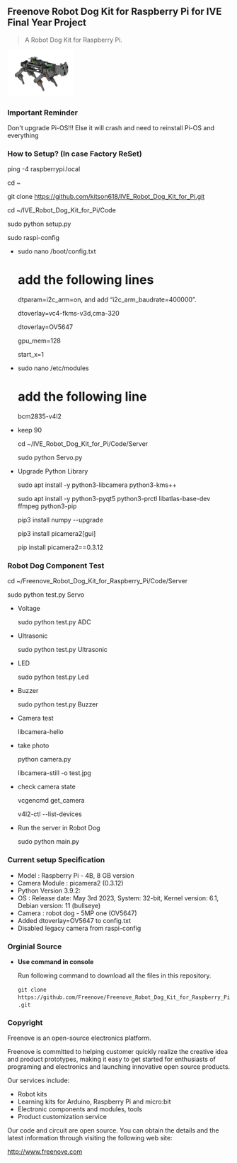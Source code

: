## Freenove Robot Dog Kit for Raspberry Pi for IVE Final Year Project

> A Robot Dog Kit for Raspberry Pi.

<img src='Picture/icon.png' width='30%'/>

### Important Reminder 
Don't upgrade Pi-OS!!! Else it will crash and need to reinstall Pi-OS and everything

### How to Setup? (In case Factory ReSet)

ping -4 raspberrypi.local

cd ~

git clone https://github.com/kitson618/IVE_Robot_Dog_Kit_for_Pi.git

cd ~/IVE_Robot_Dog_Kit_for_Pi/Code

sudo python setup.py

sudo raspi-config

* sudo nano /boot/config.txt

	# add the following lines

	dtparam=i2c_arm=on, and add “i2c_arm_baudrate=400000”.
	
	dtoverlay=vc4-fkms-v3d,cma-320
	
	dtoverlay=OV5647
	
	gpu_mem=128
	
	start_x=1

* sudo nano /etc/modules

	# add the following line

	bcm2835-v4l2

* keep 90

	cd ~/IVE_Robot_Dog_Kit_for_Pi/Code/Server

	sudo python Servo.py

* Upgrade Python Library

	sudo apt install -y python3-libcamera python3-kms++
	
	sudo apt install -y python3-pyqt5 python3-prctl libatlas-base-dev ffmpeg python3-pip
	
	pip3 install numpy --upgrade
	
	pip3 install picamera2[gui]
	
	pip install picamera2==0.3.12

### Robot Dog Component Test

cd ~/Freenove_Robot_Dog_Kit_for_Raspberry_Pi/Code/Server

sudo python test.py Servo

* Voltage

	sudo python test.py ADC

* Ultrasonic

	sudo python test.py Ultrasonic

* LED

	sudo python test.py Led

* Buzzer

	sudo python test.py Buzzer

* Camera test

	libcamera-hello

* take photo

	python camera.py
	
	libcamera-still -o test.jpg

* check camera state

	vcgencmd get_camera

	v4l2-ctl --list-devices

* Run the server in Robot Dog 

	sudo python main.py

### Current setup Specification

* Model : Raspberry Pi - 4B, 8 GB version
* Camera Module : picamera2 (0.3.12)
* Python Version 3.9.2:
* OS : Release date: May 3rd 2023, System: 32-bit, Kernel version: 6.1, Debian version: 11 (bullseye)
* Camera :  robot dog - 5MP one (OV5647)
* Added dtoverlay=OV5647 to config.txt
* Disabled legacy camera from raspi-config

### Orginial Source

* **Use command in console**

	Run following command to download all the files in this repository.

	`git clone https://github.com/Freenove/Freenove_Robot_Dog_Kit_for_Raspberry_Pi.git`


### Copyright

Freenove is an open-source electronics platform.

Freenove is committed to helping customer quickly realize the creative idea and product prototypes, making it easy to get started for enthusiasts of programing and electronics and launching innovative open source products.

Our services include:

* Robot kits
* Learning kits for Arduino, Raspberry Pi and micro:bit
* Electronic components and modules, tools
* Product customization service

Our code and circuit are open source. You can obtain the details and the latest information through visiting the following web site:

http://www.freenove.com
